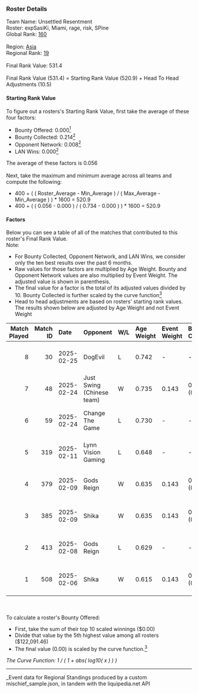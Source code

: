 ### Roster Details<br />
Team Name: Unsettled Resentment<br />
Roster: expSasiKi, Miami, rage, risk, SPine<br />
Global Rank: [160](../../standings_global_2025_05_05.md)<br />
<br />
Region: [Asia]( ../../standings_asia_2025_05_05.md)<br />
Regional Rank: [19]( ../../standings_asia_2025_05_05.md)<br />
<br />
Final Rank Value:  531.4<br />
<br />
Final Rank Value (531.4) = Starting Rank Value (520.9) + Head To Head Adjustments (10.5)<br />

#### Starting Rank Value<br />
To figure out a rosters's Starting Rank Value, first take the average of these four factors:<br />
- Bounty Offered: 0.000[<sup>1</sup>](#table2)
- Bounty Collected: 0.214[<sup>2</sup>](#table1)
- Opponent Network: 0.008[<sup>2</sup>](#table1)
- LAN Wins: 0.000[<sup>2</sup>](#table1)

The average of these factors is 0.056<br />
<br />
Next, take the maximum and minimum average across all teams and compute the following:<br />
- 400 + ( ( Roster_Average - Min_Average ) / ( Max_Average - Min_Average ) ) * 1600 = 520.9
- 400 + ( ( 0.056 - 0.000 ) / ( 0.734 - 0.000 ) ) * 1600 = 520.9


#### Factors<br />
Below you can see a table of all of the matches that contributed to this roster's Final Rank Value.<br />
Note:<br />

- For Bounty Collected, Opponent Network, and LAN Wins, we consider only the ten best results over the past 6 months.
- Raw values for those factors are multiplied by Age Weight. Bounty and Opponent Network values are also multiplied by Event Weight. The adjusted value is shown in parenthesis.
- The final value for a factor is the total of its adjusted values divided by 10. Bounty Collected is further scaled by the curve function[<sup>3</sup>](#curveFunction)
- Head to head adjustments are based on rosters' starting rank values. The results shown below are adjusted by Age Weight and not Event Weight
<span id="table1"></span><br />


| Match Played | Match ID | Date       | Opponent                  | W/L | Age Weight | Event Weight | Bounty Collected | Opponent Network | LAN Wins  | H2H Adj. | Roster                              |
| -: | -: | :- | :- | :- | :- | :- | :- | :- | :- | -: | :- |
|            8 |       30 | 2025-02-25 | DogEvil                   | L   | 0.742      | -            | -                | -                | -         |   -12.51 | expSasiKi, Miami, rage, risk, SPine |
|            7 |       48 | 2025-02-24 | Just Swing (Chinese team) | W   | 0.735      | 0.143        | 0.002 (0.000)    | 0.122 (0.013)    | 0 (0.000) |    14.01 | expSasiKi, Miami, rage, risk, SPine |
|            6 |       59 | 2025-02-24 | Change The Game           | L   | 0.730      | -            | -                | -                | -         |   -15.58 | expSasiKi, Miami, rage, risk, SPine |
|            5 |      319 | 2025-02-11 | Lynn Vision Gaming        | L   | 0.648      | -            | -                | -                | -         |   -10.47 | expSasiKi, Miami, rage, risk, SPine |
|            4 |      379 | 2025-02-09 | Gods Reign                | W   | 0.635      | 0.143        | 0.020 (0.002)    | 0.335 (0.030)    | 0 (0.000) |    18.46 | expSasiKi, Miami, rage, risk, SPine |
|            3 |      385 | 2025-02-09 | Shika                     | W   | 0.635      | 0.143        | 0.000 (0.000)    | 0.232 (0.021)    | 0 (0.000) |     8.98 | expSasiKi, Miami, rage, risk, SPine |
|            2 |      413 | 2025-02-08 | Gods Reign                | L   | 0.629      | -            | -                | -                | -         |    -1.40 | expSasiKi, Miami, rage, risk, SPine |
|            1 |      508 | 2025-02-06 | Shika                     | W   | 0.615      | 0.143        | 0.000 (0.000)    | 0.232 (0.020)    | 0 (0.000) |     8.96 | expSasiKi, Miami, rage, risk, SPine |

<br />
<span id="table2"></span><br />
To calculate a roster's Bounty Offered:<br />

- First, take the sum of their top 10 scaled winnings ($0.00)
- Divide that value by the 5th highest value among all rosters ($122,091.46)
- The final value (0.00) is scaled by the curve function.[<sup>3</sup>](#curveFunction)

<span id="curveFunction"></span>_The Curve Function: 1 / ( 1 + abs( log10( x ) ) )_<br />

---
_Event data for Regional Standings produced by a custom mischief_sample.json, in tandem with the liquipedia.net API<br />

